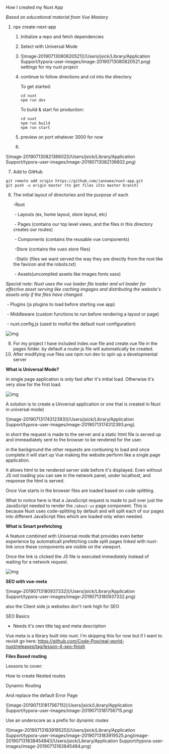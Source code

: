 

How I created my Nuxt App 

*Based on educational material from Vue Mastery*

1. npx create-next-app <projectname> 

   1. Initialize a repo and fetch dependencies

   2. Select with Universal Mode

   3. ![image-20190713080820521](/Users/jsick/Library/Application Support/typora-user-images/image-20190713080820521.png) settings for my nuxt project

   4. continue to follow directions and cd into the directory

      To get started:

      ```
      cd nuxt
      npm run dev
      ```

        To build & start for production:

      ```
      cd nuxt
      npm run build
      npm run start
      ```

   5. preview on port whatever 3000 for now

   6. 

![image-20190713082136602](/Users/jsick/Library/Application Support/typora-user-images/image-20190713082136602.png)

7. Add to GitHub

```
git remote add origin https://github.com/jannaee/nuxt-app.git
git push -u origin master (to get files into master branch)
```

8. The initial layout of directories and the purpose of each

   -Root

   ​	- Layouts (ex, home layout, store layout, etc)

   ​	- Pages (contains our top level views, and the files in this directory creates our routes)

   ​	- Components (contains the reusable vue components)

   ​	-Store (contains the vuex store files)

   ​	-Static (files we want served the way they are directly from the root like the favicon and the robots.txt)

   ​	- Assets(uncompiled assets like images fonts sass)

*Special note: Nuxt uses the vue loader file loader and url loader for effective asset serving like caching imgages and distributing the website's assets only if the files have changed.*

​		- Plugins (js plugins to load before starting vue app)

​		- Middleware (custom functions to run before rendering a layout or page)

​		- nuxt.config.js (used to moifut the default nuxt configuration)

![img](https://d2mxuefqeaa7sj.cloudfront.net/s_4843393BE943192D4CA144BAAA96C727A13C6E324445331C8FAE92B7DB2241FF_1549297156398_Creating+a+Nuxt+App-3.jpg)

9. For my project I have included index.vue file and create.vue file in the pages folder. by default a router.js file will automatically be created.
10. After modifying vue files use npm run dev to spin up a developmental server



**What is Universal Mode?**

In single page application is only fast after it's initial load. Otherwise it's very slow for the first load.

![img](https://d2mxuefqeaa7sj.cloudfront.net/s_7E49D7BF693B737F1E5819C7D8D74A723243CD29B7BABE49C29CF05DB4EACDDB_1550076033286_single-page-app.jpg)

A solution is to create a Universal application or one that is created in Nuxt in universal mode)

![image-20190713174312393](/Users/jsick/Library/Application Support/typora-user-images/image-20190713174312393.png).

in short the request is made to the server and a static html file is served up and immeadiately sent to the browser to be rendered for the user.

in the background the other requests are contiuning to load and once complete it will start up Vue making the website perform like a single page application.

It allows html to be rendered server side before it's displayed. Even without JS not loading you can see in the network panel, under localhost, and response the html is served.

Once Vue starts in the browser  files are loaded based on code splitting. 

What to notice here is that a JavaScript request is made to pull over just the JavaScript needed to render the `/about-us` page component. This is because Nuxt uses code-splitting by default and will split each of our pages into different JavaScript files which are loaded only when needed. 

**What is Smart prefetching**

A feature combined with Universal mode that provides even better experience by automaticall prefetching code split pages linked with nuxt-link once these components are visible on the viewport.

Once the link is clicked the JS file is executed immediately instead of waiting for a network request.

![img](https://d2mxuefqeaa7sj.cloudfront.net/s_7E49D7BF693B737F1E5819C7D8D74A723243CD29B7BABE49C29CF05DB4EACDDB_1550604027102_animation2-opt.gif)





**SEO with vue-meta**

![image-20190713180937332](/Users/jsick/Library/Application Support/typora-user-images/image-20190713180937332.png)

also the Client side js websites don't rank high for SEO 

SEO Basics

- Needs it's own title tag and meta description

Vue meta is a library built into nuxt. I'm skipping this for now but if I want to revisit go here: https://github.com/Code-Pop/real-world-nuxt/releases/tag/lesson-4-seo-finish

 **Files Based routing**

Lessons to cover: 

How to create Nested routes

Dynamic Routing

And replace the default Error Page

![image-20190713181756715](/Users/jsick/Library/Application Support/typora-user-images/image-20190713181756715.png)

Use an underscore as a prefix for dynamic routes

!![image-20190713183919525](/Users/jsick/Library/Application Support/typora-user-images/image-20190713183919525.png)image-20190713183845484](/Users/jsick/Library/Application Support/typora-user-images/image-20190713183845484.png)